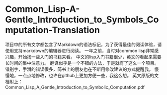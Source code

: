 # Common_Lisp-A-Gentle_Introduction_to_Symbols_Computation-Translation

项目中的所有文字都包含了Markdown的语法标记，为了获得最佳的阅读体验，请使用支持markdown的编辑器进行阅读。
一年之前，当时对common lisp非常感兴趣，开始找一些入门的书籍来看。
中文的lisp入门书籍很少，英文的看起来需要长时间的集中注意力。
翻译似乎是一个不错的方法，于是就有了这么一个项目。
错别字，手滑的错误很多，简书上的朋友也在不断用修改建议的方式提醒我。
慢慢地，一点点地修改，也许在github上更加方便一些，我这么想。
英文原版的文档附上：Common_Lisp_A_Gentle_Introduction_to_Symbolic_Computation.pdf